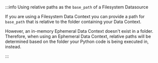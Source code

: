 :::info Using relative paths as the `base_path` of a Filesystem Datasource

If you are using a Filesystem Data Context you can provide a path for `base_path` that is relative to the folder containing your Data Context.

However, an in-memory Ephemeral Data Context doesn't exist in a folder.  Therefore, when using an Ephemeral Data Context, relative paths will be determined based on the folder your Python code is being executed in, instead.

:::